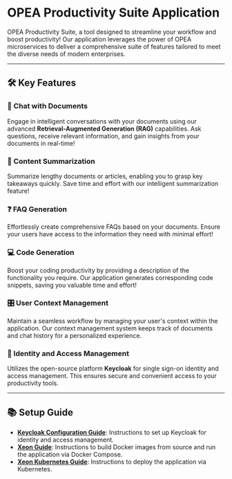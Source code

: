 # OPEA Productivity Suite Application

OPEA Productivity Suite, a tool designed to streamline your workflow and boost productivity! Our application leverages the power of OPEA microservices to deliver a comprehensive suite of features tailored to meet the diverse needs of modern enterprises.

---

## 🛠️ Key Features

### 💬 Chat with Documents
Engage in intelligent conversations with your documents using our advanced **Retrieval-Augmented Generation (RAG)** capabilities. Ask questions, receive relevant information, and gain insights from your documents in real-time!

### 📄 Content Summarization
Summarize lengthy documents or articles, enabling you to grasp key takeaways quickly. Save time and effort with our intelligent summarization feature!

### ❓ FAQ Generation
Effortlessly create comprehensive FAQs based on your documents. Ensure your users have access to the information they need with minimal effort!

### 💻 Code Generation
Boost your coding productivity by providing a description of the functionality you require. Our application generates corresponding code snippets, saving you valuable time and effort!

### 🎛️ User Context Management
Maintain a seamless workflow by managing your user's context within the application. Our context management system keeps track of documents and chat history for a personalized experience.

### 🔐 Identity and Access Management
Utilizes the open-source platform **Keycloak** for single sign-on identity and access management. This ensures secure and convenient access to your productivity tools.

---

## 📚 Setup Guide

- **[Keycloak Configuration Guide](./docker_compose/intel/cpu/xeon/keycloak_setup_guide.md)**: Instructions to set up Keycloak for identity and access management.
- **[Xeon Guide](./docker_compose/intel/cpu/xeon/README.md)**: Instructions to build Docker images from source and run the application via Docker Compose.
- **[Xeon Kubernetes Guide](./kubernetes/intel/README.md)**: Instructions to deploy the application via Kubernetes.